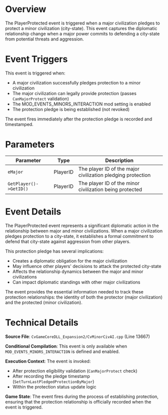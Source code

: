 # Overview

The PlayerProtected event is triggered when a major civilization pledges to protect a minor civilization (city-state). This event captures the diplomatic relationship change when a major power commits to defending a city-state from potential threats and aggression.

# Event Triggers

This event is triggered when:
- A major civilization successfully pledges protection to a minor civilization
- The major civilization can legally provide protection (passes `CanMajorProtect` validation)
- The MOD_EVENTS_MINORS_INTERACTION mod setting is enabled
- The protection pledge is being established (not revoked)

The event fires immediately after the protection pledge is recorded and timestamped.

# Parameters

| Parameter | Type | Description |
|-----------|------|-------------|
| `eMajor` | PlayerID | The player ID of the major civilization pledging protection |
| `GetPlayer()->GetID()` | PlayerID | The player ID of the minor civilization being protected |

# Event Details

The PlayerProtected event represents a significant diplomatic action in the relationship between major and minor civilizations. When a major civilization pledges protection to a city-state, it establishes a formal commitment to defend that city-state against aggression from other players.

This protection pledge has several implications:
- Creates a diplomatic obligation for the major civilization
- May influence other players' decisions to attack the protected city-state
- Affects the relationship dynamics between the major and minor civilizations
- Can impact diplomatic standings with other major civilizations

The event provides the essential information needed to track these protection relationships: the identity of both the protector (major civilization) and the protected (minor civilization).

# Technical Details

**Source File**: `CvGameCoreDLL_Expansion2/CvMinorCivAI.cpp` (Line 13667)

**Conditional Compilation**: This event is only available when `MOD_EVENTS_MINORS_INTERACTION` is defined and enabled.

**Execution Context**: The event is invoked:
- After protection eligibility validation (`CanMajorProtect` check)
- After recording the pledge timestamp (`SetTurnLastPledgedProtectionByMajor`)
- Within the protection status update logic

**Game State**: The event fires during the process of establishing protection, ensuring that the protection relationship is officially recorded when the event is triggered.